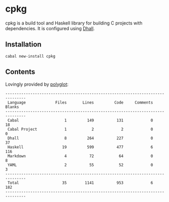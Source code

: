 # cpkg

cpkg is a build tool and Haskell library for building C projects with
dependencies. It is configured using
[Dhall](http://github.com/dhall-lang/dhall-haskell).

## Installation

```
cabal new-install cpkg
```

## Contents

Lovingly provided by [polyglot](https://github.com/vmchale/polyglot):

```
-------------------------------------------------------------------------------
 Language             Files       Lines         Code     Comments       Blanks
-------------------------------------------------------------------------------
 Cabal                    1         149          131            0           18
 Cabal Project            1           2            2            0            0
 Dhall                    8         264          227            0           37
 Haskell                 19         599          477            6          116
 Markdown                 4          72           64            0            8
 YAML                     2          55           52            0            3
-------------------------------------------------------------------------------
 Total                   35        1141          953            6          182
-------------------------------------------------------------------------------
```
